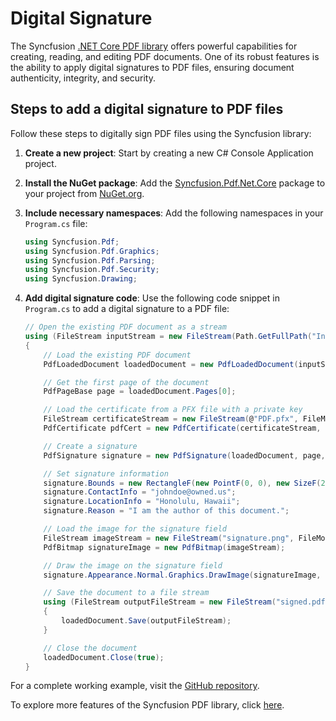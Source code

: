 # Digital Signature

The Syncfusion [.NET Core PDF library](https://www.syncfusion.com/document-processing/pdf-framework/net-core/pdf-library) offers powerful capabilities for creating, reading, and editing PDF documents. One of its robust features is the ability to apply digital signatures to PDF files, ensuring document authenticity, integrity, and security.

## Steps to add a digital signature to PDF files

Follow these steps to digitally sign PDF files using the Syncfusion library:

1. **Create a new project**: Start by creating a new C# Console Application project.

2. **Install the NuGet package**: Add the [Syncfusion.Pdf.Net.Core](https://www.nuget.org/packages/Syncfusion.Pdf.Net.Core/) package to your project from [NuGet.org](https://www.nuget.org/).

3. **Include necessary namespaces**: Add the following namespaces in your `Program.cs` file:

   ```csharp
   using Syncfusion.Pdf;
   using Syncfusion.Pdf.Graphics;
   using Syncfusion.Pdf.Parsing;
   using Syncfusion.Pdf.Security;
   using Syncfusion.Drawing;
   ```

4. **Add digital signature code**: Use the following code snippet in `Program.cs` to add a digital signature to a PDF file:

   ```csharp
   // Open the existing PDF document as a stream
   using (FileStream inputStream = new FileStream(Path.GetFullPath("Input.pdf"), FileMode.Open, FileAccess.Read))
   {
       // Load the existing PDF document
       PdfLoadedDocument loadedDocument = new PdfLoadedDocument(inputStream);

       // Get the first page of the document
       PdfPageBase page = loadedDocument.Pages[0];

       // Load the certificate from a PFX file with a private key
       FileStream certificateStream = new FileStream(@"PDF.pfx", FileMode.Open, FileAccess.Read);
       PdfCertificate pdfCert = new PdfCertificate(certificateStream, "password123");

       // Create a signature
       PdfSignature signature = new PdfSignature(loadedDocument, page, pdfCert, "Signature");

       // Set signature information
       signature.Bounds = new RectangleF(new PointF(0, 0), new SizeF(200, 100));
       signature.ContactInfo = "johndoe@owned.us";
       signature.LocationInfo = "Honolulu, Hawaii";
       signature.Reason = "I am the author of this document.";

       // Load the image for the signature field
       FileStream imageStream = new FileStream("signature.png", FileMode.Open, FileAccess.Read);
       PdfBitmap signatureImage = new PdfBitmap(imageStream);

       // Draw the image on the signature field
       signature.Appearance.Normal.Graphics.DrawImage(signatureImage, new RectangleF(0, 0, signature.Bounds.Width, signature.Bounds.Height));

       // Save the document to a file stream
       using (FileStream outputFileStream = new FileStream("signed.pdf", FileMode.Create, FileAccess.ReadWrite))
       {
           loadedDocument.Save(outputFileStream);
       }

       // Close the document
       loadedDocument.Close(true);
   }
   ```

For a complete working example, visit the [GitHub repository](https://github.com/SyncfusionExamples/PDF-Examples/tree/master/Digital%20Signature/Add-a-digital-signature-to-an-existing-document/).

To explore more features of the Syncfusion PDF library, click [here](https://www.syncfusion.com/document-processing/pdf-framework/net-core).